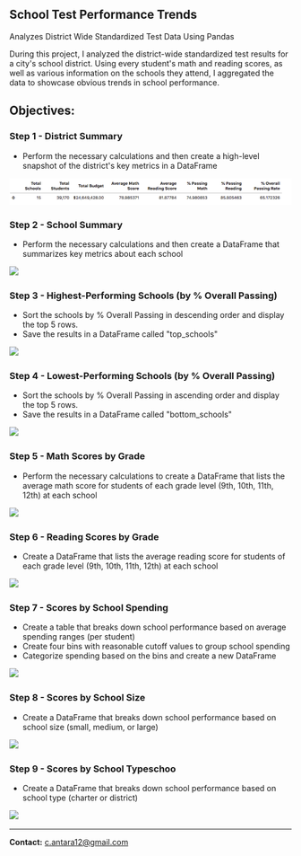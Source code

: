 ## School Test Performance Trends 

Analyzes District Wide Standardized Test Data Using Pandas

During this project, I analyzed the district-wide standardized test results for a city's school district. Using every student's math and reading scores, as well as various information on the schools they attend, I aggregated the data to showcase obvious trends in school performance.

## Objectives:

### Step 1 - District Summary

* Perform the necessary calculations and then create a high-level snapshot of the district's key metrics in a DataFrame

![](PyCitySchools/district_dataframe.png)

### Step 2 - School Summary

* Perform the necessary calculations and then create a DataFrame that summarizes key metrics about each school

![](PyCitySchool/school_summary_dataframe.png)

### Step 3 - Highest-Performing Schools (by % Overall Passing)

* Sort the schools by % Overall Passing in descending order and display the top 5 rows.
* Save the results in a DataFrame called "top_schools"
    
![](PyCitySchool/highest_performing_schools.png)

### Step 4 - Lowest-Performing Schools (by % Overall Passing)

* Sort the schools by % Overall Passing in ascending order and display the top 5 rows.
* Save the results in a DataFrame called "bottom_schools"  
    
![](PyCitySchool/lowest_performing_schools.png)
    
### Step 5 - Math Scores by Grade

* Perform the necessary calculations to create a DataFrame that lists the average math score for students of each grade level (9th, 10th, 11th, 12th) at each school
    
![](PyCitySchool/math_scores.png)
    
### Step 6 - Reading Scores by Grade

* Create a DataFrame that lists the average reading score for students of each grade level (9th, 10th, 11th, 12th) at each school

![](PyCitySchool/reading_scores.png)

### Step 7 - Scores by School Spending

* Create a table that breaks down school performance based on average spending ranges (per student)
* Create four bins with reasonable cutoff values to group school spending
* Categorize spending based on the bins and create a new DataFrame

![](PyCitySchool/school_spending.png)
    
### Step 8 - Scores by School Size

* Create a DataFrame that breaks down school performance based on school size (small, medium, or large)

![](PyCitySchool/school_size.png)

### Step 9 - Scores by School Typeschoo

* Create a DataFrame that breaks down school performance based on school type (charter or district)

![](PyCitySchool/school_type.png)

---------------------------------------------------

<b>Contact:</b> c.antara12@gmail.com
